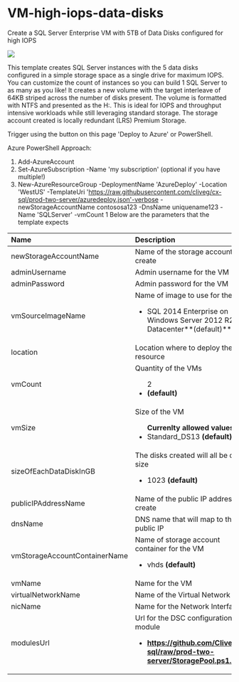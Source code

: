 # VM-high-iops-data-disks

Create a SQL Server Enterprise VM with 5TB of Data Disks configured for high IOPS

<a href="https://azuredeploy.net" target="_blank">
    <img src="http://azuredeploy.net/deploybutton.png"/>
</a>

This template creates SQL Server instances with the 5  data disks configured in a simple storage space as a single drive for maximum IOPS. You can customize the count of instances so you can build 1 SQL Server to as many as you like! It creates a new volume with the target interleave of 64KB striped across the number of disks present.  The volume is formatted with NTFS and presented as the H:\.    This is ideal for IOPS and throughput intensive workloads while still leveraging standard storage.  The storage account created is locally redundant (LRS) Premium Storage.<br>

Trigger using the button on this page 'Deploy to Azure' or PowerShell.<br>

Azure PowerShell Approach:<br>
1. Add-AzureAccount<br>
2. Set-AzureSubscription -Name 'my subscription' (optional if you have multiple!)<br>
3. New-AzureResourceGroup -DeploymentName 'AzureDeploy' -Location 'WestUS' -TemplateUri 'https://raw.githubusercontent.com/cliveg/cx-sql/prod-two-server/azuredeploy.json'-verbose -newStorageAccountName contososa123 -DnsName uniquename123 -Name 'SQLServer' -vmCount 1
Below are the parameters that the template expects<br>

| Name   | Description    |
|:--- |:---|
| newStorageAccountName  | Name of the storage account to create |
| adminUsername | Admin username for the VM |
| adminPassword | Admin password for the VM |
| vmSourceImageName | Name of image to use for the VM <br> <ul><li>SQL 2014 Enterprise on Windows Server 2012 R2 Datacenter**(default)**</li></ul>|
| location  | Location where to deploy the resource  |
| vmCount | Quantity of the VMs <br> <ul>2<li>**(default)**</li></ul>|
| vmSize | Size of the VM <br> <ul>**Currenlty allowed values**<li>Standard_DS13 **(default)**</li></ul>|
| sizeOfEachDataDiskInGB | The disks created will all be of this size <ul><li>1023 **(default)**</li></ul>|
| publicIPAddressName | Name of the public IP address to create |
| dnsName | DNS name that will map to the public IP |
| vmStorageAccountContainerName | Name of storage account container for the VM <br> <ul><li>vhds **(default)**</li></ul>|
| vmName | Name for the VM |
| virtualNetworkName | Name of the Virtual Network |
| nicName | Name for the Network Interface |
| modulesUrl | Url for the DSC configuration module <br> <ul> <li><b>https://github.com/CliveG/cx-sql/raw/prod-two-server/StoragePool.ps1.zip</li></ul>|
